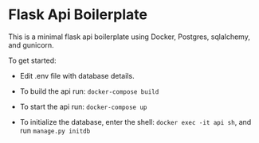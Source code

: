 # Flask Api Boilerplate
This is a minimal flask api boilerplate using Docker, Postgres, sqlalchemy, and gunicorn.

To get started:

- Edit .env file with database details.

- To build the api run:  `docker-compose build`

- To start the api run: `docker-compose up`

- To initialize the database, enter the shell: `docker exec -it api sh`, and run `manage.py initdb`
